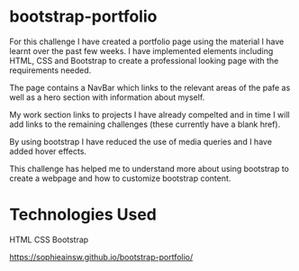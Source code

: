 # bootstrap-portfolio

For this challenge I have created a portfolio page using the material I have learnt over the past few weeks.
I have implemented elements including HTML, CSS and Bootstrap to create a professional looking page with the requirements needed.

The page contains a NavBar which links to the relevant areas of the pafe as well as a hero section with information about myself.

My work section links to projects I have already compelted and in time I will add links to the remaining challenges (these currently have a blank href).

By using bootstrap I have reduced the use of media queries and I have added hover effects. 

This challenge has helped me to understand more about using bootstrap to create a webpage and how to customize bootstrap content.

# Technologies Used
HTML
CSS
Bootstrap

https://sophieainsw.github.io/bootstrap-portfolio/